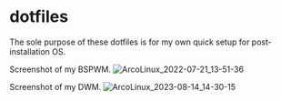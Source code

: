 # dotfiles
The sole purpose of these dotfiles is for my own quick setup for post-installation OS. 

Screenshot of my BSPWM.
![ArcoLinux_2022-07-21_13-51-36](https://user-images.githubusercontent.com/101618848/180182741-c11a34af-d8f5-42cd-8f62-0c3f4a509143.jpg)

Screenshot of my DWM.
![ArcoLinux_2023-08-14_14-30-15](https://github.com/adtyap26/dotfiles/assets/101618848/98bd42c2-ec7b-46b6-98af-7326c0ac84dd)
